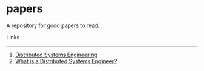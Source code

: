 # papers
A repository for good papers to read. 

Links

------

1. [Distributed Systems Engineering](https://pdos.csail.mit.edu/6.824/schedule.html)
2. [What is a Distributed Systems Engineer?](https://www.ably.io/blog/what-is-a-distributed-systems-engineer)

